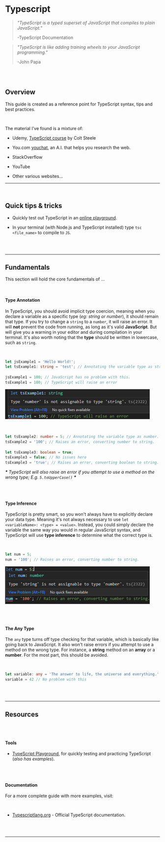 # **Typescript**

> _"TypeScript is a typed superset of JavaScript that compiles to plain JavaScript."_
>
> -TypeScript Documentation

> _"TypeScript is like adding training wheels to your JavaScript programming."_
>
> -John Papa

<br>
<br>

## **Overview**

This guide is created as a reference point for TypeScript syntax, tips and best practices.

<br>

The material I've found is a mixture of:

- Udemy, [TypeScript course](https://www.udemy.com/course/learn-typescript/) by Colt Steele

- You.com [youchat](https://you.com/search?q=who+are+you&tbm=youchat&cfr=chat), an A.I. that helps you research the web.

- StackOverflow

- YouTube

- Other various websites...

---

<br>

## **Quick tips & tricks**

- Quickly test out TypeScript in an [online playground](https://www.typescriptlang.org/play).

- In your terminal (with Node.js and TypeScript installed) type `tsc <file_name>` to compile to `JS`.

<br>
<br>

---

## **Fundamentals**

This section will hold the core fundamentals of ...

<br>

#### **Type Annotation**

In TypeScript, you should avoid implicit type coercion, meaning when you declare a variable as a specific type (_eg: string or number_), it should remain that type. If you try to change a `string` to a `number`, it will raise an error. It will **not** prevent the code from running, as long as it's valid **JavaScript**. But will give you a warning in your editor and during compilation in your terminal. It's also worth noting that the **type** should be written in lowercase, such as `string`.

<br>

```ts
let jsExample1 = 'Hello World!';
let tsExample1: string = 'test'; // Annotating the variable type as string.

jsExample1 = 100; // JavaScript has no problem with this.
tsExample1 = 100; // TypeScript will raise an error
```

![TypeScript raising an error in VS Code](./img/ts/typeError.png)

<br>

```ts
let tsExample2: number = 5; // Annotating the variable type as number.
tsExample2 = '100'; // Raises an error, converting number to string.

let tsExample3: boolean = true;
tsExample3 = false; // No issues here
tsExample3 = 'true'; // Raises an error, converting boolean to string.
```

_**\*** TypeScript will also raise an error if you attempt to use a method on the wrong type; E.g. `5.toUpperCase()` **\***_

<br>
<br>

#### **Type Inference**

TypeScript is pretty smart, so you won't always have to explicitly declare your data type. Meaning it's not always necessary to use `let <variableName>: <type> = <value>`. Instead, you could simply declare the variable the same way you would in regular JavaScript syntax, and TypeScript will use **type inference** to determine what the correct type is.

<br>

```ts
let num = 5;
num = '100'; // Raises an error, converting number to string.
```

![TypeScript raising an error in VS Code](./img/ts/typeError2.png)

<br>
<br>

#### **The Any Type**

The `any` type turns off type checking for that variable, which is basically like going back to JavaScript. It also won't raise errors if you attempt to use a method on the wrong type. For instance, a **string** method on an **array** or a **number**. For the most part, this should be avoided.

<br>

```ts
let variable: any = 'The answer to life, the universe and everything.'
variable = 42 // No problem with this
```

<br>
<br>

---

## **Resources**

<br>
<br>

#### **Tools**

- [TypeScript Playground](https://www.typescriptlang.org/play), for quickly testing and practicing TypeScript (_also has examples_).

<br>
<br>

#### **Documentation**

For a more complete guide with more examples, visit:

<br>

- [Typescriptlang.org](https://www.typescriptlang.org/docs/) - Official TypeScript documentation.

<br>
<br>

---
